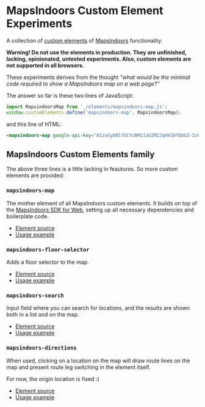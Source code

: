 # MapsIndoors Custom Element Experiments

A collection of [custom elements](https://developer.mozilla.org/en-US/docs/Web/Web_Components/Using_custom_elements) of [MapsIndoors](https://mapsindoors.github.io/) functionality.

**Warning! Do not use the elements in production. They are unfinished, lacking, opinionated, untested experiments. Also, custom elements are not supported in all browsers.**

These experiments derives from the thought *"what would be the minimal code required to show a MapsIndoors map on a web page?"*

The answer so far is these two lines of JavaScript:

```javascript
import MapsindoorsMap from './elements/mapsindoors-map.js';
window.customElements.define('mapsindoors-map', MapsindoorsMap);
```
and this line of HTML:
```html
<mapsindoors-map google-api-key="AIzaSyD8lfGCYzBMiIaGZM2JqHkSDfQbGZ-2zOM" solution-id="demo"></mapsindoors-map>
```

## MapsIndoors Custom Elements family

The above three lines is a little lacking in feautures. So more custom elements are provided:

### `mapsindoors-map`

The mother element of all MapsIndoors custom elements. It builds on top of the [MapsIndoors SDK for Web](https://mapsindoors.github.io/web/v3/), setting up all necessary dependencies and boilerplate code.

- [Element source](elements/mapsindoors-map.js)
- [Usage example](examples/minimal.html)

### `mapsindoors-floor-selector`

Adds a floor selector to the map.

- [Element source](elements/mapsindoors-floor-selector.js)
- [Usage example](examples/minimal-with-floors.html)

### `mapsindoors-search`

Input field where you can search for locations, and the results are shown both in a list and on the map.

- [Element source](elements/mapsindoors-search.js)
- [Usage example](examples/search.html)

### `mapsindoors-directions`

When used, clicking on a location on the map will draw route lines on the map and present route leg switching in the element itself.

For now, the origin location is fixed :)

- [Element source](elements/mapsindoors-directiond.js)
- [Usage example](examples/route.html)
